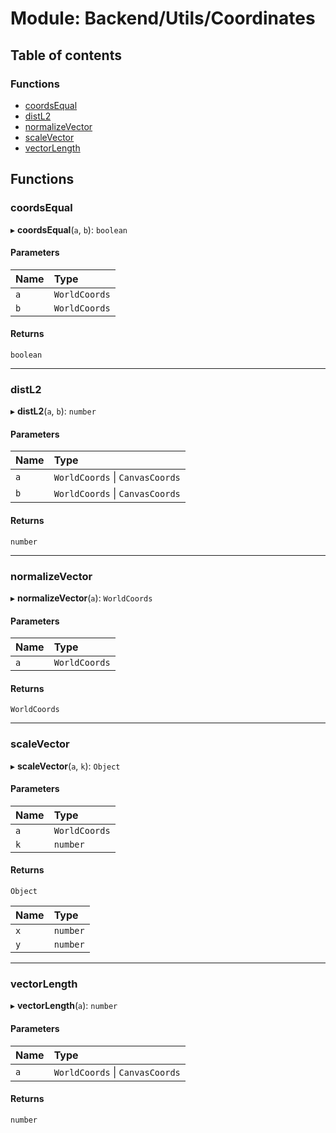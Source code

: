 # Module: Backend/Utils/Coordinates

## Table of contents

### Functions

- [coordsEqual](Backend_Utils_Coordinates.md#coordsequal)
- [distL2](Backend_Utils_Coordinates.md#distl2)
- [normalizeVector](Backend_Utils_Coordinates.md#normalizevector)
- [scaleVector](Backend_Utils_Coordinates.md#scalevector)
- [vectorLength](Backend_Utils_Coordinates.md#vectorlength)

## Functions

### coordsEqual

▸ **coordsEqual**(`a`, `b`): `boolean`

#### Parameters

| Name | Type          |
| :--- | :------------ |
| `a`  | `WorldCoords` |
| `b`  | `WorldCoords` |

#### Returns

`boolean`

---

### distL2

▸ **distL2**(`a`, `b`): `number`

#### Parameters

| Name | Type                            |
| :--- | :------------------------------ |
| `a`  | `WorldCoords` \| `CanvasCoords` |
| `b`  | `WorldCoords` \| `CanvasCoords` |

#### Returns

`number`

---

### normalizeVector

▸ **normalizeVector**(`a`): `WorldCoords`

#### Parameters

| Name | Type          |
| :--- | :------------ |
| `a`  | `WorldCoords` |

#### Returns

`WorldCoords`

---

### scaleVector

▸ **scaleVector**(`a`, `k`): `Object`

#### Parameters

| Name | Type          |
| :--- | :------------ |
| `a`  | `WorldCoords` |
| `k`  | `number`      |

#### Returns

`Object`

| Name | Type     |
| :--- | :------- |
| `x`  | `number` |
| `y`  | `number` |

---

### vectorLength

▸ **vectorLength**(`a`): `number`

#### Parameters

| Name | Type                            |
| :--- | :------------------------------ |
| `a`  | `WorldCoords` \| `CanvasCoords` |

#### Returns

`number`
